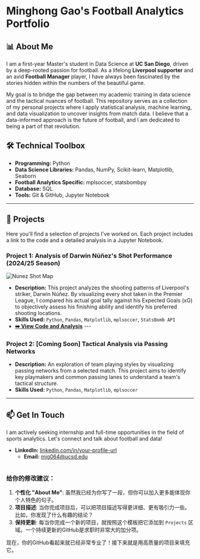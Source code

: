 # Minghong Gao's Football Analytics Portfolio

## 📊 About Me

I am a first-year Master's student in Data Science at **UC San Diego**, driven by a deep-rooted passion for football. As a lifelong **Liverpool supporter** and an avid **Football Manager** player, I have always been fascinated by the stories hidden within the numbers of the beautiful game.

My goal is to bridge the gap between my academic training in data science and the tactical nuances of football. This repository serves as a collection of my personal projects where I apply statistical analysis, machine learning, and data visualization to uncover insights from match data. I believe that a data-informed approach is the future of football, and I am dedicated to being a part of that revolution.

## 🛠️ Technical Toolbox

* **Programming:** Python
* **Data Science Libraries:** Pandas, NumPy, Scikit-learn, Matplotlib, Seaborn
* **Football Analytics Specific:** mplsoccer, statsbombpy
* **Database:** SQL
* **Tools:** Git & GitHub, Jupyter Notebook

---

## 🚀 Projects

Here you'll find a selection of projects I've worked on. Each project includes a link to the code and a detailed analysis in a Jupyter Notebook.

### Project 1: Analysis of Darwin Núñez's Shot Performance (2024/25 Season)

![Nunez Shot Map](path/to/your/nunez_shot_map.png)

* **Description:** This project analyzes the shooting patterns of Liverpool's striker, Darwin Núñez. By visualizing every shot taken in the Premier League, I compared his actual goal tally against his Expected Goals (xG) to objectively assess his finishing ability and identify his preferred shooting locations.
* **Skills Used:** `Python`, `Pandas`, `Matplotlib`, `mplsoccer`, `StatsBomb API`
* **[➡️ View Code and Analysis](./Nunez_Shot_Analysis.ipynb)** ---

### Project 2: [Coming Soon] Tactical Analysis via Passing Networks

* **Description:** An exploration of team playing styles by visualizing passing networks from a selected match. This project aims to identify key playmakers and common passing lanes to understand a team's tactical structure.
* **Skills Used:** `Python`, `Pandas`, `Matplotlib`, `mplsoccer`

---

## 📫 Get In Touch

I am actively seeking internship and full-time opportunities in the field of sports analytics. Let's connect and talk about football and data!

* **LinkedIn:** [linkedin.com/in/your-profile-url](https://linkedin.com/in/your-profile-url) 
    * **Email:** [mig064@ucsd.edu](mailto:mig064@ucsd.edu) 
    ````

### **给你的修改建议：**

1.  **个性化 "About Me"**: 虽然我已经为你写了一段，但你可以加入更多能体现你个人特色的句子。
2.  **项目描述**: 当你完成项目后，可以把项目描述写得更详细、更有吸引力一些。比如，你发现了什么有趣的结论？
3.  **保持更新**: 每当你完成一个新的项目，就按照这个模板把它添加到 `Projects` 区域。一个持续更新的GitHub是求职时非常大的加分项。

现在，你的GitHub看起来就已经非常专业了！接下来就是用高质量的项目来填充它。

